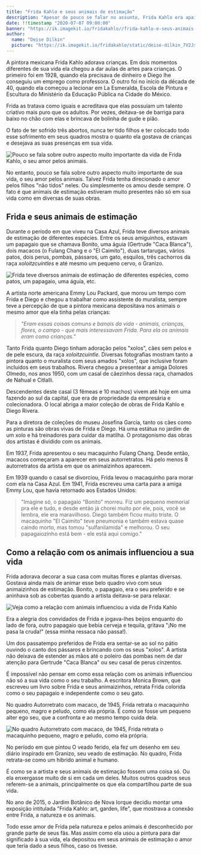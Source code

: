 ```yaml
---
title: "Frida Kahlo e seus animais de estimação"
description: "Apesar de pouco se falar no assunto, Frida Kahlo era apaixonada por animais. Tanto é que teve diferentes animais de estimação e também os retratou em diversas obras."
date: !!timestamp "2020-07-07 09:00:00"
banner: "https://ik.imagekit.io/fridakahlo//frida-kahlo-e-seus-animais-de-estimacao_T6Kvljz4p.jpg"
author:
  name: "Deise Dilkin"
  picture: "https://ik.imagekit.io/fridakahlo/static/deise-dilkin_7V2JsjZhA.jpg"
---
```


A pintora mexicana Frida Kahlo adorava crianças. Em dois momentos diferentes de sua vida ela chegou a dar aulas de artes para crianças. O primeiro foi em 1928, quando ela precisava de dinheiro e Diego lhe conseguiu um emprego como professora. O outro foi no início da década de 40, quando ela começou a lecionar em La Esmeralda, Escola de Pintura e Escultura do Ministério da Educação Pública na Cidade do México.

Frida as tratava como iguais e acreditava que elas possuíam um talento criativo mais puro que os adultos. Por vezes, deitava-se de barriga para baixo no chão com elas e brincava de bolinha de gude e pião.

O fato de ter sofrido três abortos, nunca ter tido filhos e ter colocado todo esse sofrimento em seus quadros mostra o quanto ela gostava de crianças e desejava as suas presenças em sua vida.

![Pouco se fala sobre outro aspecto muito importante da vida de Frida Kahlo, o seu amor pelos animais.](https://ik.imagekit.io/fridakahlo//frida-e-cervo_K9BPNJNeZv.jpg)

No entanto, pouco se fala sobre outro aspecto muito importante de sua vida, o seu amor pelos animais. Talvez Frida tenha direcionado o amor pelos filhos "não tidos" neles. Ou simplesmente os amou desde sempre. O fato é que animais de estimação estiveram muito presentes não só em sua vida como em diversas de suas obras.

## Frida e seus animais de estimação

Durante o período em que viveu na Casa Azul, Frida teve diversos animais de estimação de diferentes espécies. Entre os seus amiguinhos, estavam um papagaio que se chamava Bonito, uma águia (Gertrude "Caca Blanca"), dois macacos (o Fulang Chang e o "El Caimito"), duas tartarugas, vários patos, dois perus, pombas, pássaros, um gato, esquilos, três cachorros da raça _xoloitzcuintles_ e até mesmo um pequeno cervo, o Granizo.

![Frida teve diversos animais de estimação de diferentes espécies, como patos, um papagaio, uma águia, etc.](https://ik.imagekit.io/fridakahlo//frida-e-aves_1EKQenCDlUi.jpg)

A artista norte americana Emmy Lou Packard, que morou um tempo com Frida e Diego e chegou a trabalhar como assistente do muralista, sempre teve a percepção de que a pintora mexicana depositava nos animais o mesmo amor que ela tinha pelas crianças:

> _"Eram essas coisas comuns e banais da vida - animais, crianças, flores, o campo - que mais interessavam Frida. Para ela os animais eram como crianças."_

Tanto Frida quanto Diego tinham adoração pelos "xolos", cães sem pelos e de pele escura, da raça _xoloitzcuintle_. Diversas fotografias mostram tanto a pintora quanto o muralista com seus amados "xolos", que inclusive foram incluídos em seus trabalhos. Rivera chegou a presentear a amiga Dolores Olmedo, nos anos 1950, com um casal de cãezinhos dessa raça, chamados de Nahual e Citlalli.

Descendentes deste casal (3 fêmeas e 10 machos) vivem até hoje em uma fazendo ao sul da capital, que era de propriedade da empresária e colecionadora. O local abriga a maior coleção de obras de Frida Kahlo e Diego Rivera.

Para a diretora de coleções do museu Josefina García, tanto os cães como as pinturas são obras vivas de Frida e Diego. Há uma estátua no jardim de um xolo e há treinadores para cuidar da matilha. O protagonismo das obras dos artistas é dividido com os animais.

Em 1937, Frida apresentou o seu macaquinho Fulang Chang. Desde então, macacos começaram a aparecer em seus autorretratos. Há pelo menos 8 autorretratos da artista em que os animaizinhos aparecem.

Em 1939 quando o casal se divorciou, Frida levou o macaquinho para morar com ela na Casa Azul. Em 1941, Frida escreveu uma carta para a amiga Emmy Lou, que havia retornado aos Estados Unidos:

> "Imagine só, o papagaio "Bonito" morreu. Fiz um pequeno memorial pra ele e tudo, e desde então já chorei muito por ele, pois, você se lembra, ele era maravilhoso. Diego também ficou muito triste. O macaquinho "El Caimito" teve pneumonia e também estava quase caindo morto, mas tomou "sulfanilamida" e melhorou. O seu papagaiozinho está bem - ele está aqui comigo."

## Como a relação com os animais influenciou a sua vida

Frida adorava decorar a sua casa com muitas flores e plantas diversas. Gostava ainda mais de animar esse belo quadro vivo com seus animaizinhos de estimação. Bonito, o papagaio, era o seu preferido e se aninhava sob as cobertas quando a artista deitava-se para relaxar.

![Veja como a relação com animais influenciou a vida de Frida Kahlo](https://ik.imagekit.io/fridakahlo//frida-ferida_4rd9bl2bui.jpg)

Era a alegria dos convidados de Frida e jogava-lhes beijos enquanto do lado de fora, outro papagaio que bebia cerveja e tequila, gritava "¡No me pasa la cruda!" (essa minha ressaca não passa!).

Um dos passatempo preferidos de Frida era sentar-se ao sol no pátio ouvindo o canto dos pássaros e brincando com os seus "xolos". A artista não deixava de estender as mãos até o poleiro das pombas nem de dar atenção para Gertrude "Caca Blanca" ou seu casal de perus cinzentos.

É impossível não pensar em como essa relação com os animais influenciou não só a sua vida como o seu trabalho. A escritora Monica Brown, que escreveu um livro sobre Frida e seus animaizinhos, retrata Frida colorida como o seu papagaio e independente como o seu gato.

No quadro Autorretrato com macaco, de 1945, Frida retrata o macaquinho pequeno, magro e peludo, como ela própria. É como se fosse um pequeno alter ego seu, que a confronta e ao mesmo tempo cuida dela.

![No quadro Autorretrato com macaco, de 1945, Frida retrata o macaquinho pequeno, magro e peludo, como ela própria.](https://ik.imagekit.io/fridakahlo//frida-e-macaco_2o9yh_s8v.jpg)

No período em que pintou O veado ferido, ela fez um desenho em seu diário inspirado em Granizo, seu veado de estimação. No quadro, Frida retrata-se como um híbrido animal e humano.

É como se a artista e seus animais de estimação fossem uma coisa só. Ou ela enxergasse muito de si em cada um deles. Muitos outros quadros seus referem-se a animais, principalmente os que ela compartilhou parte de sua vida.

No ano de 2015, o Jardim Botânico de Nova Iorque decidiu montar uma exposição intitulada "Frida Kahlo: art, garden, life", que mostrava a conexão entre Frida, a natureza e os animais.

Todo esse amor de Frida pela natureza e pelos animais é desconhecido por grande parte de seus fãs. Mas assim como ela usou a pintura para dar significado à sua vida, ela depositou em seus animais de estimação o amor que teria dado a seus filhos, caso os tivesse.
